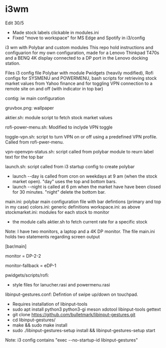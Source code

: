 # i3wm
Edit 30/5

* Made stock labels clickable in modules.ini 
* Fixed "move to workspace" for MS Edge and Spotify in i3/config

i3 wm with Polybar and custom modules
This repo hold instructions and configuarion for my own configuration, made for a Lenovo Thinkpad T470s and a BENQ 4K display connected to a DP port in the Lenovo docking station.

Files
i3 config file
Polybar with module Pwidgets (heavily modified), Rofi configs for SYSMENU and POWERMENU, bash scripts for retrieving stock market values from Yahoo finance and for toggling VPN connection to a remote site on and off (with indicator in top bar)

contig: iw main configuration

gruvbox.png: wallpaper

aktier.sh: module script to fetch stock market values

rofi-power-menu.sh: Modified to inclyde VPN toggle

toggle-vpn.sh: script to turn VPN on or off using a predefined VPN profile. Called from rofi-pwer-menu.

vpn-openvpn-status.sh: script called from polybar module to reurn label text for the top bar

launch.sh: script called from i3 startup config to create polybar 
- launch --day is called from cron on weekdays at 9 am (when the stock market open). "day" uses the top and bottom bars.
- launch --night is called at 6 pm when the market have have been closed for 30 minutes. "night" delete the bottom bar.

main.ini: polybar main configuration file with bar defintions (primary and top in my case)
colors.ini: generic definitions
workspace.ini: as above
stockmarket.ini: modules for each stock to monitor
- the module calls aktier.sh to fetch current rate for a specific stock

Note: I have two monitors, a laptop and a 4K DP monitor. The file main.ini holds two statements regarding screen output
 
 [bar/main]

 monitor = DP-2-2
 
 monitor-fallback = eDP-1


pwidgets/scripts/rofi:
- style files for lanucher.rasi and powermenu.rasi

libinput-gestures.conf: Defintion of swipe up/down on touchpad.
- Requires installation of libinput-tools
-    sudo apt install python3 python3-gi meson xdotool libinput-tools gettext
-    git clone https://github.com/bulletmark/libinput-gestures.git
-    cd libinput-gestures/
-    make && sudo make install
-    sudo ./libinput-gestures-setup install && libinput-gestures-setup start

Note: i3 config contains "exec --no-startup-id libinput-gestures"















